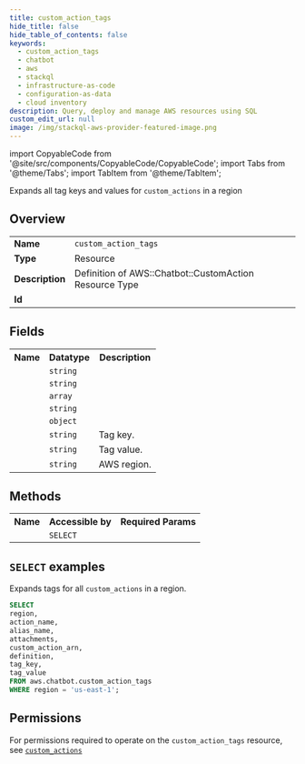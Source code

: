 ```yaml
---
title: custom_action_tags
hide_title: false
hide_table_of_contents: false
keywords:
  - custom_action_tags
  - chatbot
  - aws
  - stackql
  - infrastructure-as-code
  - configuration-as-data
  - cloud inventory
description: Query, deploy and manage AWS resources using SQL
custom_edit_url: null
image: /img/stackql-aws-provider-featured-image.png
---
```


import CopyableCode from '@site/src/components/CopyableCode/CopyableCode';
import Tabs from '@theme/Tabs';
import TabItem from '@theme/TabItem';

Expands all tag keys and values for <code>custom_actions</code> in a region

## Overview
<table>
<tbody>
<tr><td><b>Name</b></td><td><code>custom_action_tags</code></td></tr>
<tr><td><b>Type</b></td><td>Resource</td></tr>
<tr><td><b>Description</b></td><td>Definition of AWS::Chatbot::CustomAction Resource Type</td></tr>
<tr><td><b>Id</b></td><td><CopyableCode code="aws.chatbot.custom_action_tags" /></td></tr>
</tbody>
</table>

## Fields
<table>
<tbody>
<tr><th>Name</th><th>Datatype</th><th>Description</th></tr><tr><td><CopyableCode code="action_name" /></td><td><code>string</code></td><td></td></tr>
<tr><td><CopyableCode code="alias_name" /></td><td><code>string</code></td><td></td></tr>
<tr><td><CopyableCode code="attachments" /></td><td><code>array</code></td><td></td></tr>
<tr><td><CopyableCode code="custom_action_arn" /></td><td><code>string</code></td><td></td></tr>
<tr><td><CopyableCode code="definition" /></td><td><code>object</code></td><td></td></tr>
<tr><td><CopyableCode code="tag_key" /></td><td><code>string</code></td><td>Tag key.</td></tr>
<tr><td><CopyableCode code="tag_value" /></td><td><code>string</code></td><td>Tag value.</td></tr>
<tr><td><CopyableCode code="region" /></td><td><code>string</code></td><td>AWS region.</td></tr>
</tbody>
</table>

## Methods

<table>
<tbody>
  <tr>
    <th>Name</th>
    <th>Accessible by</th>
    <th>Required Params</th>
  </tr>
  <tr>
    <td><CopyableCode code="list_resources" /></td>
    <td><code>SELECT</code></td>
    <td><CopyableCode code="region" /></td>
  </tr>
</tbody>
</table>

## `SELECT` examples
Expands tags for all <code>custom_actions</code> in a region.
```sql
SELECT
region,
action_name,
alias_name,
attachments,
custom_action_arn,
definition,
tag_key,
tag_value
FROM aws.chatbot.custom_action_tags
WHERE region = 'us-east-1';
```


## Permissions

For permissions required to operate on the <code>custom_action_tags</code> resource, see <a href="/services/chatbot/custom_actions/#permissions"><code>custom_actions</code></a>

